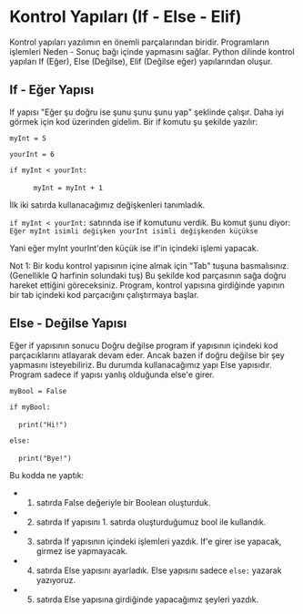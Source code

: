 # Kontrol Yapıları (If - Else - Elif)
Kontrol yapıları yazılımın en önemli parçalarından biridir. Programların işlemleri Neden - Sonuç bağı içinde yapmasını sağlar. Python dilinde kontrol yapıları If (Eğer), Else (Değilse), Elif (Değilse eğer) yapılarından oluşur.

## If - Eğer Yapısı
If yapısı "Eğer şu doğru ise şunu şunu şunu yap" şeklinde çalışır. Daha iyi görmek için kod üzerinden gidelim. Bir if komutu şu şekilde yazılır:


`myInt = 5`

`yourInt = 6`

`if myInt < yourInt:`
 
 
 
 
&nbsp; &nbsp; &nbsp; &nbsp;`  myInt = myInt + 1`
  
  
İlk iki satırda kullanacağımız değişkenleri tanımladık.

` if myInt < yourInt: ` satırında ise if komutunu verdik. Bu komut şunu diyor: ` Eğer myInt isimli değişken yourInt isimli değişkenden küçükse`

Yani eğer myInt yourInt'den küçük ise if'in içindeki işlemi yapacak.

Not 1: Bir kodu kontrol yapısının içine almak için "Tab" tuşuna basmalısınız. (Genellikle Q harfinin solundaki tuş) Bu şekilde kod parçasının sağa doğru hareket ettiğini göreceksiniz. Program, kontrol yapısına girdiğinde yapının bir tab içindeki kod parçacığını çalıştırmaya başlar.

## Else - Değilse Yapısı
Eğer if yapısının sonucu Doğru değilse program if yapısının içindeki kod parçacıklarını atlayarak devam eder. Ancak bazen if doğru değilse bir şey yapmasını isteyebiliriz. Bu durumda kullanacağımız yapı Else yapısıdır. Program sadece if yapısı yanlış olduğunda else'e girer.

`myBool = False`

`if myBool:`

&nbsp;&nbsp;&nbsp;&nbsp;`print("Hi!")`

`else:`

&nbsp;&nbsp;&nbsp;&nbsp;`print("Bye!")`

Bu kodda ne yaptık:
* 1. satırda False değeriyle bir Boolean oluşturduk.
* 2. satırda If yapısını 1. satırda oluşturduğumuz bool ile kullandık.
* 3. satırda If yapısının içindeki işlemleri yazdık. If'e girer ise yapacak, girmez ise yapmayacak.
* 4. satırda Else yapısını ayarladık. Else yapısını sadece `else:` yazarak yazıyoruz.
* 5. satırda Else yapısına girdiğinde yapacağımız şeyleri yazdık.
